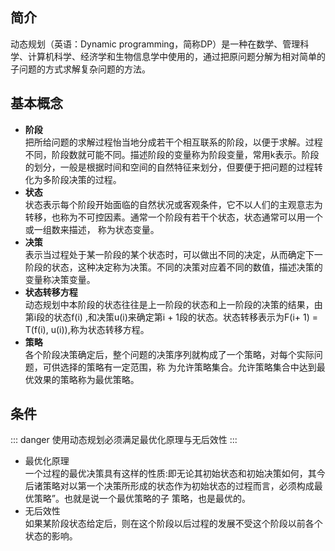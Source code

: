 ## 简介
动态规划（英语：Dynamic programming，简称DP）是一种在数学、管理科学、计算机科学、经济学和生物信息学中使用的，通过把原问题分解为相对简单的子问题的方式求解复杂问题的方法。

## 基本概念
- **阶段**  
把所给问题的求解过程怡当地分成若干个相互联系的阶段，以便于求解。过程不同，阶段数就可能不同。描述阶段的变量称为阶段变量，常用k表示。阶段的划分，一般是根据时间和空间的自然特征来划分，但要便于把问题的过程转化为多阶段决策的过程。
- **状态**  
状态表示每个阶段开始面临的自然状况或客观条件，它不以人们的主观意志为转移，也称为不可控因素。通常一个阶段有若干个状态，状态通常可以用一个或一组数来描述， 称为状态变量。
- **决策**  
表示当过程处于某一阶段的某个状态时，可以做出不同的决定，从而确定下一阶段的状态，这种决定称为决策。不同的决策对应着不同的数值，描述决策的变量称决策变量。
- **状态转移方程**  
动态规划中本阶段的状态往往是上一阶段的状态和上一阶段的决策的结果，由第i段的状态f(i) ,和决策u(i)来确定第i + 1段的状态。状态转移表示为F(i+ 1) = T(f(i), u(i)),称为状态转移方程。
- **策略**  
各个阶段决策确定后，整个问题的决策序列就构成了一个策略，对每个实际问题，可供选择的策略有一定范围，称
为允许策略集合。允许策略集合中达到最优效果的策略称为最优策略。

<!-- ## 最优化原理
作为整个过程的最优策略具有如下的性质:  
不管在此最优策略上的某个状态以前的状态和决策如何，对该状态来说，以后的所有决策必定构成最优子策略.也就是说最优策略的任一子策略都是最优的. -->
## 条件
::: danger 
使用动态规划必须满足最优化原理与无后效性
:::
- 最优化原理  
一个过程的最优决策具有这样的性质:即无论其初始状态和初始决策如何，其今后诸策略对以第一个决策所形成的状态作为初始状态的过程而言，必须构成最优策略”。也就是说一个最优策略的子 策略，也是最优的。
- 无后效性  
如果某阶段状态给定后，则在这个阶段以后过程的发展不受这个阶段以前各个状态的影响。